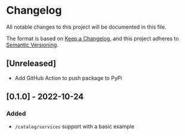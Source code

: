 # Changelog

All notable changes to this project will be documented in this file.

The format is based on [Keep a Changelog](https://keepachangelog.com/en/1.0.0/),
and this project adheres to [Semantic Versioning](https://semver.org/spec/v2.0.0.html).

## [Unreleased]

- Add GitHub Action to push package to PyPi

## [0.1.0] - 2022-10-24

### Added

- `/catalog/services` support with a basic example


